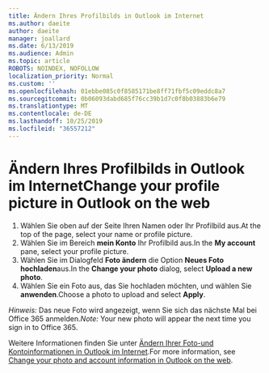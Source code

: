 ```yaml
---
title: Ändern Ihres Profilbilds in Outlook im Internet
ms.author: daeite
author: daeite
manager: joallard
ms.date: 6/13/2019
ms.audience: Admin
ms.topic: article
ROBOTS: NOINDEX, NOFOLLOW
localization_priority: Normal
ms.custom: ''
ms.openlocfilehash: 01ebbe085c0f8585171be8ff71fbf5c09eddc8a7
ms.sourcegitcommit: 0b06093dabd685f76cc39b1d7c0f8b03883b6e79
ms.translationtype: MT
ms.contentlocale: de-DE
ms.lasthandoff: 10/25/2019
ms.locfileid: "36557212"
---
```

# <a name="change-your-profile-picture-in-outlook-on-the-web"></a><span data-ttu-id="07e01-102">Ändern Ihres Profilbilds in Outlook im Internet</span><span class="sxs-lookup"><span data-stu-id="07e01-102">Change your profile picture in Outlook on the web</span></span>

1. <span data-ttu-id="07e01-103">Wählen Sie oben auf der Seite Ihren Namen oder Ihr Profilbild aus.</span><span class="sxs-lookup"><span data-stu-id="07e01-103">At the top of the page, select your name or profile picture.</span></span>
1. <span data-ttu-id="07e01-104">Wählen Sie im Bereich **mein Konto** Ihr Profilbild aus.</span><span class="sxs-lookup"><span data-stu-id="07e01-104">In the **My account** pane, select your profile picture.</span></span>
1. <span data-ttu-id="07e01-105">Wählen Sie im Dialogfeld **Foto ändern** die Option **Neues Foto hochladen**aus.</span><span class="sxs-lookup"><span data-stu-id="07e01-105">In the **Change your photo** dialog, select **Upload a new photo**.</span></span>
1. <span data-ttu-id="07e01-106">Wählen Sie ein Foto aus, das Sie hochladen möchten, und wählen Sie **anwenden**.</span><span class="sxs-lookup"><span data-stu-id="07e01-106">Choose a photo to upload and select **Apply**.</span></span>

<span data-ttu-id="07e01-107">*Hinweis:* Das neue Foto wird angezeigt, wenn Sie sich das nächste Mal bei Office 365 anmelden.</span><span class="sxs-lookup"><span data-stu-id="07e01-107">*Note:* Your new photo will appear the next time you sign in to Office 365.</span></span>

<span data-ttu-id="07e01-108">Weitere Informationen finden Sie unter [Ändern Ihrer Foto-und Kontoinformationen in Outlook im Internet](https://support.office.com/article/b2dbb289-851d-4bed-93c3-3e136f5659ec).</span><span class="sxs-lookup"><span data-stu-id="07e01-108">For more information, see [Change your photo and account information in Outlook on the web](https://support.office.com/article/b2dbb289-851d-4bed-93c3-3e136f5659ec).</span></span>